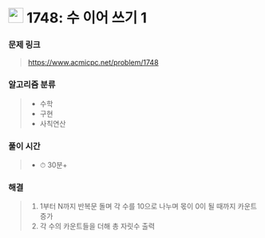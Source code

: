 # <img src="https://static.solved.ac/tier_small/8.svg" width=30> 1748: 수 이어 쓰기 1

### 문제 링크

> https://www.acmicpc.net/problem/1748

### 알고리즘 분류
>- 수학
>- 구현
>- 사칙연산

### 풀이 시간

> - ⏱ 30분+

### 해결

> 1. 1부터 N까지 반복문 돌며 각 수를 10으로 나누며 몫이 0이 될 때까지 카운트 증가
> 2. 각 수의 카운트들을 더해 총 자릿수 출력